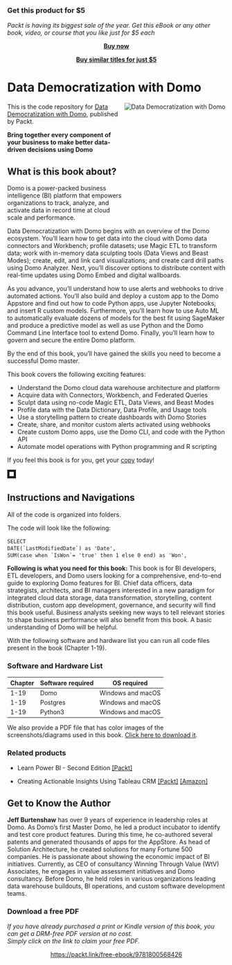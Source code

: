 
### Get this product for $5

<i>Packt is having its biggest sale of the year. Get this eBook or any other book, video, or course that you like just for $5 each</i>


<b><p align='center'>[Buy now](https://packt.link/9781800568426)</p></b>


<b><p align='center'>[Buy similar titles for just $5](https://subscription.packtpub.com/search)</p></b>


# Data Democratization with Domo		

<a href="https://www.packtpub.com/product/data-democratization-with-domo/9781800568426"><img src="https://static.packt-cdn.com/products/9781800568426/cover/smaller" alt="Data Democratization with Domo	" height="256px" align="right"></a>

This is the code repository for [Data Democratization with Domo](https://www.packtpub.com/product/data-democratization-with-domo/9781800568426), published by Packt.

**Bring together every component of your business to make better data-driven decisions using Domo**

## What is this book about?

Domo is a power-packed business intelligence (BI) platform that empowers organizations to track, analyze, and activate data in record time at cloud scale and performance.

Data Democratization with Domo begins with an overview of the Domo ecosystem. You’ll learn how to get data into the cloud with Domo data connectors and Workbench; profile datasets; use Magic ETL to transform data; work with in-memory data sculpting tools (Data Views and Beast Modes); create, edit, and link card visualizations; and create card drill paths using Domo Analyzer. Next, you’ll discover options to distribute content with real-time updates using Domo Embed and digital wallboards. 

As you advance, you’ll understand how to use alerts and webhooks to drive automated actions. You’ll also build and deploy a custom app to the Domo Appstore and find out how to code Python apps, use Jupyter Notebooks, and insert R custom models. Furthermore, you’ll learn how to use Auto ML to automatically evaluate dozens of models for the best fit using SageMaker and produce a predictive model as well as use Python and the Domo Command Line Interface tool to extend Domo. Finally, you’ll learn how to govern and secure the entire Domo platform.

By the end of this book, you’ll have gained the skills you need to become a successful Domo master.

This book covers the following exciting features: 
* Understand the Domo cloud data warehouse architecture and platform
* Acquire data with Connectors, Workbench, and Federated Queries
* Sculpt data using no-code Magic ETL, Data Views, and Beast Modes
* Profile data with the Data Dictionary, Data Profile, and Usage tools
* Use a storytelling pattern to create dashboards with Domo Stories
* Create, share, and monitor custom alerts activated using webhooks
* Create custom Domo apps, use the Domo CLI, and code with the Python API
* Automate model operations with Python programming and R scripting

If you feel this book is for you, get your [copy](https://www.amazon.in/Data-Democratization-Domo-component-data-driven/dp/1800568428/ref=sr_1_1?crid=5Y9SHLQ31GSA&keywords=Data+Democratization+with+Domo&qid=1654843172&sprefix=data+democratization+with+domo+%2Caps%2C208&sr=8-1) today!

<a href="https://www.packtpub.com/product/data-democratization-with-domo/9781800568426"><img src="https://raw.githubusercontent.com/PacktPublishing/GitHub/master/GitHub.png" alt="https://www.packtpub.com/" border="5" /></a>

## Instructions and Navigations
All of the code is organized into folders.

The code will look like the following:
```
SELECT
DATE(`LastModifiedDate`) as 'Date',
SUM(case when `IsWon`= 'true' then 1 else 0 end) as 'Won',
```

**Following is what you need for this book:**
This book is for BI developers, ETL developers, and Domo users looking for a comprehensive, end-to-end guide to exploring Domo features for BI. Chief data officers, data strategists, architects, and BI managers interested in a new paradigm for integrated cloud data storage, data transformation, storytelling, content distribution, custom app development, governance, and security will find this book useful. Business analysts seeking new ways to tell relevant stories to shape business performance will also benefit from this book. A basic understanding of Domo will be helpful.

With the following software and hardware list you can run all code files present in the book (Chapter 1-19).

### Software and Hardware List

| Chapter  | Software required                                                                    | OS required                        |
| -------- | -------------------------------------------------------------------------------------| -----------------------------------|
|  	1-19	   |   Domo                         			  | Windows and macOS | 		
|  	1-19	   |   	Postgres                          			  |  Windows and macOS | 		
|  	1-19	   |   Python3                         			  |  Windows and macOS | 		

We also provide a PDF file that has color images of the screenshots/diagrams used in this book. [Click here to download it](https://static.packt-cdn.com/downloads/9781800568426_ColorImages.pdf).

### Related products <Other books you may enjoy>
* Learn Power BI - Second Edition  [[Packt]](https://www.packtpub.com/product/learn-power-bi-second-edition/9781801811958) 
  
* Creating Actionable Insights Using Tableau CRM [[Packt]](https://www.packtpub.com/product/creating-actionable-insights-using-tableau-crm/9781801074391) [[Amazon]](https://www.amazon.in/Creating-Actionable-Insights-Using-Tableau/dp/1801074399/ref=sr_1_1?crid=22QPQYX2LWVXT&keywords=Creating+Actionable+Insights+Using+Tableau+CRM&qid=1654843701&sprefix=creating+actionable+insights+using+tableau+crm%2Caps%2C266&sr=8-1)
  
## Get to Know the Author
**Jeff Burtenshaw** has over 9 years of experience in leadership roles at Domo. As Domo’s first Master Domo, he led a product incubator to identify and test core product features. During this time, he co-authored several patents and generated thousands of apps for the AppStore.
As head of Solution Architecture, he created solutions for many Fortune 500 companies. He is passionate about showing the economic impact of BI initiatives.
Currently, as CEO of consultancy Winning Through Value (WtV) Associates, he engages in value assessment initiatives and Domo consultancy.
Before Domo, he held roles in various organizations leading data warehouse buildouts, BI operations, and custom software development teams.
### Download a free PDF

 <i>If you have already purchased a print or Kindle version of this book, you can get a DRM-free PDF version at no cost.<br>Simply click on the link to claim your free PDF.</i>
<p align="center"> <a href="https://packt.link/free-ebook/9781800568426">https://packt.link/free-ebook/9781800568426 </a> </p>